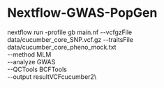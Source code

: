 # Nextflow-GWAS-PopGen
nextflow run -profile gb main.nf --vcfgzFile data/cucumber_core_SNP.vcf.gz --traitsFile data/cucumber_core_pheno_mock.txt \
    --method MLM \
    --analyze GWAS \
    --QCTools BCFTools \
    --output resultVCFcucumber2\

